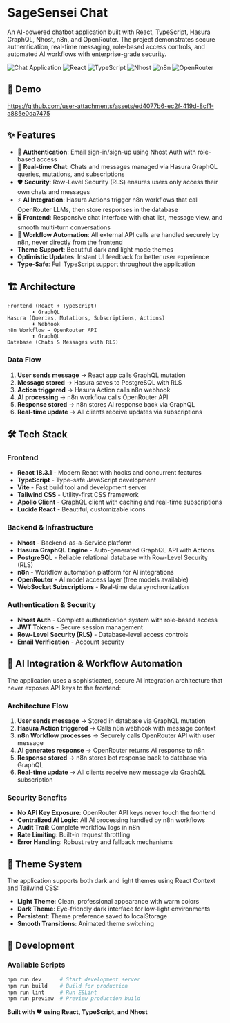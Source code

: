 # SageSensei Chat

An AI-powered chatbot application built with React, TypeScript, Hasura GraphQL, Nhost, n8n, and OpenRouter. The project demonstrates secure authentication, real-time messaging, role-based access controls, and automated AI workflows with enterprise-grade security.

![Chat Application](https://img.shields.io/badge/Status-Active-green)
![React](https://img.shields.io/badge/React-18.3.1-blue)
![TypeScript](https://img.shields.io/badge/TypeScript-5.5.3-blue)
![Nhost](https://img.shields.io/badge/Nhost-Backend-purple)
![n8n](https://img.shields.io/badge/n8n-Workflow-orange)
![OpenRouter](https://img.shields.io/badge/OpenRouter-AI-red)

## 🎥 Demo

https://github.com/user-attachments/assets/ed4077b6-ec2f-419d-8cf1-a885e0da7475

## ✨ Features

- 🔐 **Authentication**: Email sign-in/sign-up using Nhost Auth with role-based access
- 💬 **Real-time Chat**: Chats and messages managed via Hasura GraphQL queries, mutations, and subscriptions
- 🛡️ **Security**: Row-Level Security (RLS) ensures users only access their own chats and messages
- ⚡ **AI Integration**: Hasura Actions trigger n8n workflows that call OpenRouter LLMs, then store responses in the database
- 🖥️ **Frontend**: Responsive chat interface with chat list, message view, and smooth multi-turn conversations
- 🔄 **Workflow Automation**: All external API calls are handled securely by n8n, never directly from the frontend
- **Theme Support**: Beautiful dark and light mode themes
- **Optimistic Updates**: Instant UI feedback for better user experience
- **Type-Safe**: Full TypeScript support throughout the application

## 🏗️ Architecture

```
Frontend (React + TypeScript)
        ⬇️ GraphQL
Hasura (Queries, Mutations, Subscriptions, Actions)
        ⬇️ Webhook
n8n Workflow → OpenRouter API
        ⬆️ GraphQL
Database (Chats & Messages with RLS)
```

### Data Flow
1. **User sends message** → React app calls GraphQL mutation
2. **Message stored** → Hasura saves to PostgreSQL with RLS
3. **Action triggered** → Hasura Action calls n8n webhook
4. **AI processing** → n8n workflow calls OpenRouter API
5. **Response stored** → n8n stores AI response back via GraphQL
6. **Real-time update** → All clients receive updates via subscriptions

## 🛠️ Tech Stack

### Frontend
- **React 18.3.1** - Modern React with hooks and concurrent features
- **TypeScript** - Type-safe JavaScript development
- **Vite** - Fast build tool and development server
- **Tailwind CSS** - Utility-first CSS framework
- **Apollo Client** - GraphQL client with caching and real-time subscriptions
- **Lucide React** - Beautiful, customizable icons

### Backend & Infrastructure
- **Nhost** - Backend-as-a-Service platform
- **Hasura GraphQL Engine** - Auto-generated GraphQL API with Actions
- **PostgreSQL** - Reliable relational database with Row-Level Security (RLS)
- **n8n** - Workflow automation platform for AI integrations
- **OpenRouter** - AI model access layer (free models available)
- **WebSocket Subscriptions** - Real-time data synchronization

### Authentication & Security
- **Nhost Auth** - Complete authentication system with role-based access
- **JWT Tokens** - Secure session management
- **Row-Level Security (RLS)** - Database-level access controls
- **Email Verification** - Account security



## 🤖 AI Integration & Workflow Automation

The application uses a sophisticated, secure AI integration architecture that never exposes API keys to the frontend:

### Architecture Flow
1. **User sends message** → Stored in database via GraphQL mutation
2. **Hasura Action triggered** → Calls n8n webhook with message context
3. **n8n Workflow processes** → Securely calls OpenRouter API with user message
4. **AI generates response** → OpenRouter returns AI response to n8n
5. **Response stored** → n8n stores bot response back to database via GraphQL
6. **Real-time update** → All clients receive new message via GraphQL subscription

### Security Benefits
- **No API Key Exposure**: OpenRouter API keys never touch the frontend
- **Centralized AI Logic**: All AI processing handled by n8n workflows
- **Audit Trail**: Complete workflow logs in n8n
- **Rate Limiting**: Built-in request throttling
- **Error Handling**: Robust retry and fallback mechanisms


## 🎨 Theme System

The application supports both dark and light themes using React Context and Tailwind CSS:

- **Light Theme**: Clean, professional appearance with warm colors
- **Dark Theme**: Eye-friendly dark interface for low-light environments
- **Persistent**: Theme preference saved to localStorage
- **Smooth Transitions**: Animated theme switching


## 🔧 Development

### Available Scripts

```bash
npm run dev      # Start development server
npm run build    # Build for production
npm run lint     # Run ESLint
npm run preview  # Preview production build
```



**Built with ❤️ using React, TypeScript, and Nhost**
